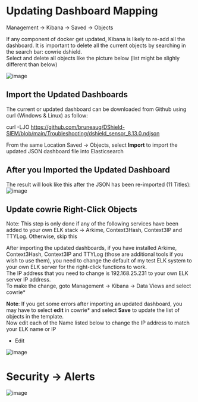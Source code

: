 # Updating Dashboard Mapping

Management → Kibana → Saved → Objects

If any component of docker get updated, Kibana is likely to re-add all the dashboard. It is important to delete all the current objects by searching in the search bar: cowrie dshield.<br>
Select and delete all objects like the picture below (list might be slighly different than below)<br>
 
![image](https://github.com/bruneaug/DShield-SIEM/assets/48228401/409ba24c-8c41-4603-b40d-e499501f3551)

## Import the Updated Dashboards
The current or updated dashboard can be downloaded from Github using curl (Windows & Linux) as follow:<br>

curl -LJO https://github.com/bruneaug/DShield-SIEM/blob/main/Troubleshooting/dshield_sensor_8.13.0.ndjson

From the same Location Saved → Objects, select **Import**  to import the updated JSON dashboard file into Elasticsearch<br>

## After you Imported the Updated Dashboard

The result will look like this after the JSON has been re-imported (11 Titles):
![image](https://github.com/bruneaug/DShield-SIEM/assets/48228401/eee5ba35-ece9-45a3-8840-9e70cfcf7609)
 
## Update cowrie Right-Click Objects

Note: This step is only done if any of the following services have been added to your own ELK stack -> Arkime, Context3Hash, Context3IP and TTYLog. Otherwise, skip this<br>

After importing the updated dashboards, if you have installed Arkime, Context3Hash, Context3IP and TTYLog (those are additional tools if you wish to use them), you need to change the default of my test ELK system to your own ELK server for the right-click functions to work.<br>
The IP address that you need to change is 192.168.25.231 to your own ELK server IP address.<br>
To make the change, goto Management -> Kibana -> Data Views and select cowrie*<br>

**Note**: If you get some errors after importing an updated dashboard, you may have to select **edit** in cowrie* and select **Save** to update the list of objects in the template.<br>
Now edit each of the Name listed below to change the IP address to match your ELK name or IP<br>
- Edit  <br>

 ![image](https://github.com/bruneaug/DShield-SIEM/assets/48228401/1b9f9980-790c-4882-8844-32005c752eed)
 
 # Security -> Alerts
 
![image](https://github.com/bruneaug/DShield-SIEM/assets/48228401/0bbf9d7a-3981-4690-a327-c1c69e6a0723)

